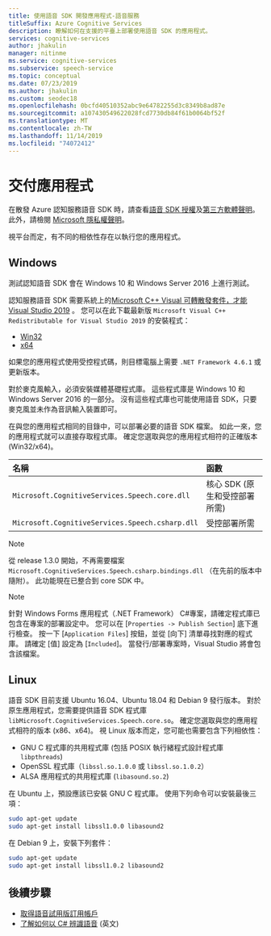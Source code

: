 ```yaml
---
title: 使用語音 SDK 開發應用程式-語音服務
titleSuffix: Azure Cognitive Services
description: 瞭解如何在支援的平臺上部署使用語音 SDK 的應用程式。
services: cognitive-services
author: jhakulin
manager: nitinme
ms.service: cognitive-services
ms.subservice: speech-service
ms.topic: conceptual
ms.date: 07/23/2019
ms.author: jhakulin
ms.custom: seodec18
ms.openlocfilehash: 0bcfd40510352abc9e64782255d3c8349b8ad87e
ms.sourcegitcommit: a107430549622028fcd7730db84f61b0064bf52f
ms.translationtype: MT
ms.contentlocale: zh-TW
ms.lasthandoff: 11/14/2019
ms.locfileid: "74072412"
---
```

# <a name="ship-an-application"></a>交付應用程式

在散發 Azure 認知服務語音 SDK 時，請查看[語音 SDK 授權](https://aka.ms/csspeech/license201809)及[第三方軟體聲明](https://csspeechstorage.blob.core.windows.net/drop/1.0.0/ThirdPartyNotices.html)。 此外，請檢閱 [Microsoft 隱私權聲明](https://aka.ms/csspeech/privacy)。

視平台而定，有不同的相依性存在以執行您的應用程式。

## <a name="windows"></a>Windows

測試認知語音 SDK 會在 Windows 10 和 Windows Server 2016 上進行測試。

認知服務語音 SDK 需要系統上的[Microsoft C++ Visual 可轉散發套件，才能 Visual Studio 2019](https://support.microsoft.com/help/2977003/the-latest-supported-visual-c-downloads) 。 您可以在此下載最新版 `Microsoft Visual C++ Redistributable for Visual Studio 2019` 的安裝程式：

- [Win32](https://aka.ms/vs/16/release/vc_redist.x86.exe)
- [x64](https://aka.ms/vs/16/release/vc_redist.x64.exe)

如果您的應用程式使用受控程式碼，則目標電腦上需要 `.NET Framework 4.6.1` 或更新版本。

對於麥克風輸入，必須安裝媒體基礎程式庫。 這些程式庫是 Windows 10 和 Windows Server 2016 的一部分。 沒有這些程式庫也可能使用語音 SDK，只要麥克風並未作為音訊輸入裝置即可。

在與您的應用程式相同的目錄中，可以部署必要的語音 SDK 檔案。 如此一來，您的應用程式就可以直接存取程式庫。 確定您選取與您的應用程式相符的正確版本 (Win32/x64)。

| 名稱 | 函數 |
| :--- | :------- |
| `Microsoft.CognitiveServices.Speech.core.dll`   | 核心 SDK (原生和受控部署所需) |
| `Microsoft.CognitiveServices.Speech.csharp.dll` | 受控部署所需                      |

> [!NOTE]
> 從 release 1.3.0 開始，不再需要檔案 `Microsoft.CognitiveServices.Speech.csharp.bindings.dll` （在先前的版本中隨附）。 此功能現在已整合到 core SDK 中。

> [!NOTE]
> 針對 Windows Forms 應用程式（.NET Framework） C#專案，請確定程式庫已包含在專案的部署設定中。 您可以在 [`Properties -> Publish Section`] 底下進行檢查。 按一下 [`Application Files`] 按鈕，並從 [向下] 清單尋找對應的程式庫。 請確定 [值] 設定為 [`Included`]。 當發行/部署專案時，Visual Studio 將會包含該檔案。

## <a name="linux"></a>Linux

語音 SDK 目前支援 Ubuntu 16.04、Ubuntu 18.04 和 Debian 9 發行版本。
對於原生應用程式，您需要提供語音 SDK 程式庫 `libMicrosoft.CognitiveServices.Speech.core.so`。
確定您選取與您的應用程式相符的版本 (x86、x64)。 視 Linux 版本而定，您可能也需要包含下列相依性：

- GNU C 程式庫的共用程式庫 (包括 POSIX 執行緒程式設計程式庫 `libpthreads`)
- OpenSSL 程式庫（`libssl.so.1.0.0` 或 `libssl.so.1.0.2`）
- ALSA 應用程式的共用程式庫 (`libasound.so.2`)

在 Ubuntu 上，預設應該已安裝 GNU C 程式庫。 使用下列命令可以安裝最後三項：

```sh
sudo apt-get update
sudo apt-get install libssl1.0.0 libasound2
```

在 Debian 9 上，安裝下列套件：

```sh
sudo apt-get update
sudo apt-get install libssl1.0.2 libasound2
```

## <a name="next-steps"></a>後續步驟

- [取得語音試用版訂用帳戶](https://azure.microsoft.com/try/cognitive-services/)
- [了解如何以 C# 辨識語音](~/articles/cognitive-services/Speech-Service/quickstarts/speech-to-text-from-microphone.md?pivots=programming-language-csharp&tabs=dotnet) (英文)

